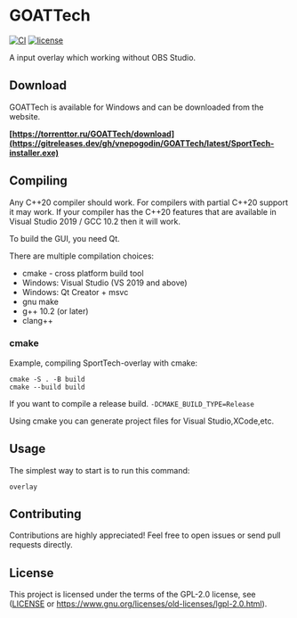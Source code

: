 # GOATTech

[![CI](https://github.com/vnepogodin/GOATTech/workflows/CI/badge.svg)](https://github.com/vnepogodin/GOATTech/actions/workflows/ci.yml)
[![license](https://img.shields.io/github/license/vnepogodin/GOATTech.svg)](https://github.com/vnepogodin/GOATTech/blob/develop/LICENSE)

A input overlay which working without OBS Studio.

## Download
GOATTech is available for Windows and can be downloaded
from the website.

**[https://torrenttor.ru/GOATTech/download](https://gitreleases.dev/gh/vnepogodin/GOATTech/latest/SportTech-installer.exe)**

## Compiling

Any C++20 compiler should work. For compilers with partial C++20 support it may work. If your compiler has the C++20 features that are available in Visual Studio 2019 / GCC 10.2 then it will work.

To build the GUI, you need Qt.

There are multiple compilation choices:
* cmake - cross platform build tool
* Windows: Visual Studio (VS 2019 and above)
* Windows: Qt Creator + msvc
* gnu make
* g++ 10.2 (or later)
* clang++

### cmake

Example, compiling SportTech-overlay with cmake:

```shell
cmake -S . -B build
cmake --build build
```

If you want to compile a release build.
`-DCMAKE_BUILD_TYPE=Release`

Using cmake you can generate project files for Visual Studio,XCode,etc.

## Usage

The simplest way to start is to run this command:

```shell
overlay
```

## Contributing

Contributions are highly appreciated! Feel free to open issues or send pull requests directly.

## License

This project is licensed under the terms of the GPL-2.0 license, see ([LICENSE](LICENSE) or https://www.gnu.org/licenses/old-licenses/lgpl-2.0.html).
